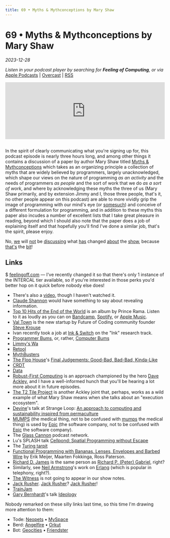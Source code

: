 ```yaml
---
title: 69 • Myths & Mythconceptions by Mary Shaw
---
```


# 69 • Myths & Mythconceptions by Mary Shaw

_2023-12-28_

_Listen in your podcast player by searching for **Feeling of Computing**, or via_ [Apple Podcasts](https://podcasts.apple.com/podcast/feeling-of-computing/id1265527976) \| [Overcast](https://overcast.fm/itunes1265527976) \| [RSS](https://omny.fm/shows/future-of-coding/playlists/podcast.rss)

<iframe src="https://omny.fm/shows/future-of-coding/myths-and-mythconceptions-by-mary-shaw/embed" width="100%" height="180" frameborder="0" style="margin-bottom: 1em"></iframe>

In the spirit of clearly communicating what you're signing up for, this podcast episode is nearly three hours long, and among other things it contains a discussion of a paper by author Mary Shaw titled [Myths & Mythconceptions](https://dl.acm.org/doi/pdf/10.1145/3480947) which takes as an organizing principle a collection of myths that are widely believed by programmers, largely unacknowledged, which shape our views on the nature of programming _as an activity_ and the needs of programmers _as people_ and the sort of work that we do _as a sort of work_, and where by acknowledging these myths the three of us (Mary Shaw primarily, and by extension Jimmy and I, those three people, that's it, no other people appear on this podcast) are able to more vividly grip the image of programming with our mind's eye (or [somesuch](https://aphantasia.com)) and conceive of a different formulation for programming, and in addition to these myths this paper also incudes a number of excellent lists that I take great pleasure in reading, beyond which I should also note that the paper does a job of explaining itself and that hopefully you'll find I've done a similar job, that's the spirit, please enjoy.

No, [we](https://todepond.com) will [not](https://patreon.com/todepond) be [discussing](https://mas.to/@todepond) what [has](https://youtube.com/todepond) changed [about](https://twitter.com/todepond) the [show](https://www.tadiweb.com), because [that's](https://github.com/todepond/) the [bit](/episodes/064)!

## Links

$ [feelingoff.com](https://feelingoff.com) — I've recently changed it so that there's only 1 instance of the INTERCAL tier available, so if you're interested in those perks you'd better hop on it quick before nobody else does!

- There's also a [video](https://www.pldi21.org/prerecorded_hopl.K1.html), though I haven't watched it.
- [Claude Shannon](https://en.wikipedia.org/wiki/Claude_Shannon) would have something to say about revealing information.
- [Top 10 Hits of the End of the World](https://en.wikipedia.org/wiki/Top_10_Hits_of_the_End_of_the_World) is an album by Prince Rama. Listen to it as loudly as you can on [Bandcamp](https://princerama.bandcamp.com/album/top-ten-hits-of-the-end-of-the-world), [Spotify](https://open.spotify.com/album/2pbvIz40L97L87KGFnFnme?si=zbzT8JHKTCGJkObmh4qN1g), or [Apple Music](https://music.apple.com/ca/album/top-ten-hits-of-the-end-of-the-world/1583505277).
- [Val Town](https://www.val.town) is the new startup by Future of Coding community founder [Steve Krouse](https://stevekrouse.com)
- Ivan recently took a job at [Ink & Switch](https://www.inkandswitch.com) on the "Ink" research track.
- [Programmer Bums](https://daily.jstor.org/how-computer-science-became-a-boys-club/), or, rather, [Computer Bums](https://www.jstor.org/stable/10.1086/682955?mag=how-computer-science-became-a-boys-club)
- [Limmy's Wa](https://www.youtube.com/watch?v=GceNsojnMf0)
- [Retool](https://retool.com)
- [MythBusters](https://en.wikipedia.org/wiki/MythBusters)
- [The Flop House](https://en.wikipedia.org/wiki/The_Flop_House)'s [Final Judgements: Good-Bad, Bad-Bad, Kinda-Like](https://flophousepodcast.fandom.com/wiki/Final_Judgments)
- [CRDT](https://en.wikipedia.org/wiki/Conflict-free_replicated_data_type)
- [Data](<https://en.wikipedia.org/wiki/Data_(Star_Trek)>)
- [Robust-First Computing](https://andrewwalpole.com/blog/an-introduction-to-robust-first-computation/) is an approach championed by the hero [Dave Ackley](https://hachyderm.io/@livcomp), and I have a well-informed hunch that you'll be hearing a lot more about it in future episodes.
- [The T2 Tile Project](https://www.youtube.com/watch?v=jreRFxN6wuM) is another Ackley joint that, perhaps, works as a wild example of what Mary Shaw means when she talks about an "execution ecosystem".
- [Devine](https://xxiivv.com)'s talk at Strange Loop: [An approach to computing and sustainability inspired from permaculture](https://www.youtube.com/watch?v=T3u7bGgVspM)
- [MUMPS](https://en.wikipedia.org/wiki/MUMPS) (the medical thing, not to be confused with [mumps](https://en.wikipedia.org/wiki/Mumps) the medical thing) is used by [Epic](https://en.wikipedia.org/wiki/Epic_Systems) (the software company, not to be confused with [Epic](https://en.wikipedia.org/wiki/Epic_Games) the software company).
- The [Glass Cannon](https://www.glasscannonnetwork.com/) podcast network.
- Lu's SPLASH talk [Cellpond: Spatial Programming without Escape](https://www.youtube.com/watch?v=cBYudbaqHAk&t=6704s)
- The [Turing tarpit](https://en.wikipedia.org/wiki/Turing_tarpit)
- [Functional Programming with Bananas, Lenses, Envelopes and Barbed Wire](https://citeseerx.ist.psu.edu/viewdoc/summary?doi=10.1.1.41.125) by Erik Meijer, Maarten Fokkinga, Ross Paterson.
- [Richard D. James](https://en.wikipedia.org/wiki/Aphex_Twin) is the same person as [Richard P. (Peter) Gabriel](https://en.wikipedia.org/wiki/Richard_P._Gabriel), right?
- Similarly, see [Neil Armstrong](https://en.wikipedia.org/wiki/Neil_Armstrong)'s work on [Erlang](<https://en.wikipedia.org/wiki/Erlang_(unit)>) (which is popular in telephony, right?).
- [The Witness](<https://en.wikipedia.org/wiki/The_Witness_(2016_video_game)>) is not going to appear in our show notes.
- [Jack Rusher](https://jackrusher.com). [Jack Rusher](https://berlin.social/@jack)? [Jack Rusher](/episodes/041)!
- [TrainJam](https://www.youtube.com/watch?v=9qVT0URkkGE)
- [Gary Bernhardt](https://www.destroyallsoftware.com)'s talk [Ideology](https://www.destroyallsoftware.com/talks/ideology)

Nobody remarked on these silly links last time, so this time I'm drawing more attention to them:

- Tode: [Neopets](https://mas.to/@todepond) • [MySpace](https://www.patreon.com/todepond)
- Berd: [Angelfire](https://mas.to/@todepond) • [Orkut](https://www.patreon.com/todepond)
- Bot: [Geocities](https://mas.to/@todepond) • [Friendster](https://www.patreon.com/todepond)
